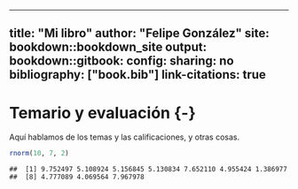 
---
title: "Mi libro"
author: "Felipe González"
site: bookdown::bookdown_site
output:
  bookdown::gitbook: 
    config:
      sharing: no
bibliography: ["book.bib"]
link-citations: true
---

# Temario y evaluación {-}

Aquí hablamos de los temas y las calificaciones, y otras cosas.


```r
rnorm(10, 7, 2)
```

```
##  [1] 9.752497 5.108924 5.156845 5.130834 7.652110 4.955424 1.386977
##  [8] 4.777089 4.069564 7.967978
```



